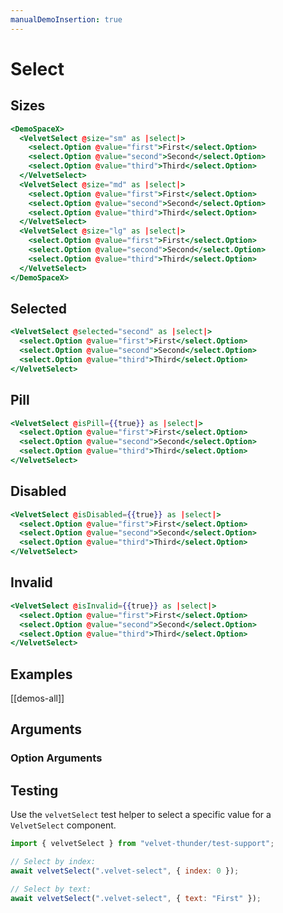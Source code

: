 ```yaml
---
manualDemoInsertion: true
---
```


# Select

## Sizes

```hbs preview-template
<DemoSpaceX>
  <VelvetSelect @size="sm" as |select|>
    <select.Option @value="first">First</select.Option>
    <select.Option @value="second">Second</select.Option>
    <select.Option @value="third">Third</select.Option>
  </VelvetSelect>
  <VelvetSelect @size="md" as |select|>
    <select.Option @value="first">First</select.Option>
    <select.Option @value="second">Second</select.Option>
    <select.Option @value="third">Third</select.Option>
  </VelvetSelect>
  <VelvetSelect @size="lg" as |select|>
    <select.Option @value="first">First</select.Option>
    <select.Option @value="second">Second</select.Option>
    <select.Option @value="third">Third</select.Option>
  </VelvetSelect>
</DemoSpaceX>
```

## Selected

```hbs preview-template
<VelvetSelect @selected="second" as |select|>
  <select.Option @value="first">First</select.Option>
  <select.Option @value="second">Second</select.Option>
  <select.Option @value="third">Third</select.Option>
</VelvetSelect>
```

## Pill

```hbs preview-template
<VelvetSelect @isPill={{true}} as |select|>
  <select.Option @value="first">First</select.Option>
  <select.Option @value="second">Second</select.Option>
  <select.Option @value="third">Third</select.Option>
</VelvetSelect>
```

## Disabled

```hbs preview-template
<VelvetSelect @isDisabled={{true}} as |select|>
  <select.Option @value="first">First</select.Option>
  <select.Option @value="second">Second</select.Option>
  <select.Option @value="third">Third</select.Option>
</VelvetSelect>
```

## Invalid

```hbs preview-template
<VelvetSelect @isInvalid={{true}} as |select|>
  <select.Option @value="first">First</select.Option>
  <select.Option @value="second">Second</select.Option>
  <select.Option @value="third">Third</select.Option>
</VelvetSelect>
```

## Examples

[[demos-all]]

## Arguments

<!-- args-table: velvet-select -->

### Option Arguments

<!-- args-table: velvet-select/option -->

## Testing

Use the `velvetSelect` test helper to select a specific value for a
`VelvetSelect` component.

```js
import { velvetSelect } from "velvet-thunder/test-support";

// Select by index:
await velvetSelect(".velvet-select", { index: 0 });

// Select by text:
await velvetSelect(".velvet-select", { text: "First" });
```
